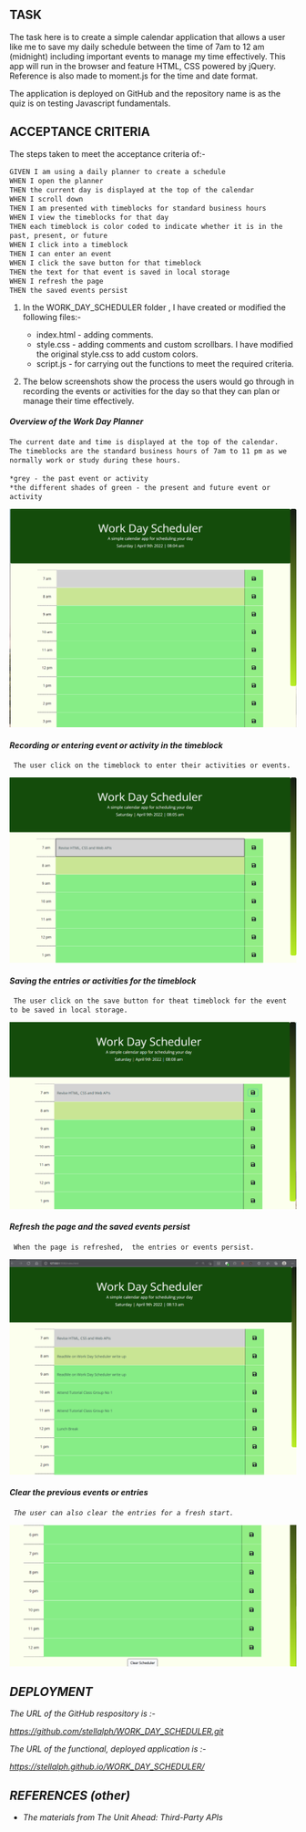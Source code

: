 ## TASK
The task here is to create a simple calendar application that allows a user like me to save my daily schedule between the time of 7am to 12 am (midnight) including important events to manage my time effectively.  This app will run in the browser and feature HTML, CSS powered by jQuery.  Reference is also made to moment.js for the time and date format.

The application is deployed on GitHub and the repository name is  as the quiz is on testing Javascript fundamentals.


## ACCEPTANCE CRITERIA

The steps taken to meet the acceptance criteria of:-

```
GIVEN I am using a daily planner to create a schedule
WHEN I open the planner
THEN the current day is displayed at the top of the calendar
WHEN I scroll down
THEN I am presented with timeblocks for standard business hours
WHEN I view the timeblocks for that day
THEN each timeblock is color coded to indicate whether it is in the past, present, or future
WHEN I click into a timeblock
THEN I can enter an event
WHEN I click the save button for that timeblock
THEN the text for that event is saved in local storage
WHEN I refresh the page
THEN the saved events persist
```
1)  In the WORK_DAY_SCHEDULER folder , I have created or modified the following files:-

    * index.html - adding comments.
    * style.css - adding comments and custom scrollbars.  I have modified the original style.css to add custom colors.
    * script.js - for carrying out the functions to meet the required criteria.


2) The below screenshots show the process the users would go through in recording the events or activities for the day so that they can plan or manage their time effectively.


#### <em>Overview of the Work Day Planner</em> 
    The current date and time is displayed at the top of the calendar.  The timeblocks are the standard business hours of 7am to 11 pm as we normally work or study during these hours.

    *grey - the past event or activity
    *the different shades of green - the present and future event or activity

![alt text](assets/images/Image02.png)

#### <em>Recording or entering event or activity in the timeblock</em> 
     The user click on the timeblock to enter their activities or events. 

![alt text](assets/images/image03.png)

#### <em>Saving the entries or activities for the timeblock</em>
     The user click on the save button for theat timeblock for the event to be saved in local storage.  
    
![alt text](assets/images/image03.1.png)

#### <em>Refresh the page and the saved events persist</em>
     When the page is refreshed,  the entries or events persist.
![alt text](assets/images/image04.png)

#### <em>Clear the previous events or entries<em>
     The user can also clear the entries for a fresh start.

 ![alt text](assets/images/image05.png)   




## DEPLOYMENT

The URL of the GitHub respository is :-

https://github.com/stellalph/WORK_DAY_SCHEDULER.git

The URL of the functional, deployed application is :-

https://stellalph.github.io/WORK_DAY_SCHEDULER/


## REFERENCES (other)

* The materials from The Unit Ahead: Third-Party APIs


